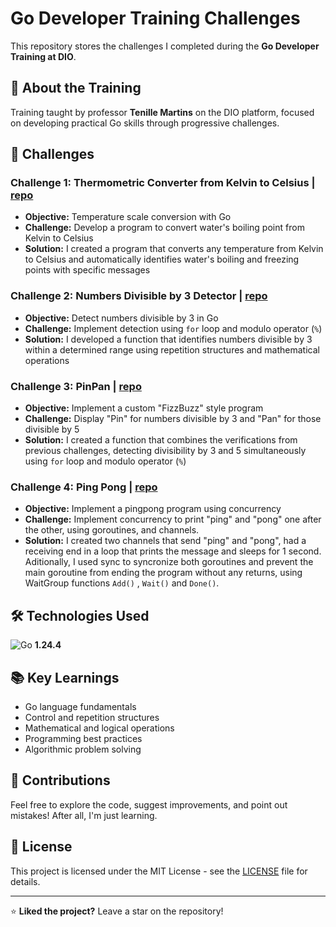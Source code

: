 # Go Developer Training Challenges

This repository stores the challenges I completed during the **Go Developer Training at DIO**.

## 🎯 About the Training

Training taught by professor **Tenille Martins** on the DIO platform, focused on developing practical Go skills through progressive challenges.

## 🚀 Challenges

### Challenge 1: Thermometric Converter from Kelvin to Celsius | [repo](challenge1-temperature-converter.go)

- **Objective:** Temperature scale conversion with Go
- **Challenge:** Develop a program to convert water's boiling point from Kelvin to Celsius
- **Solution:** I created a program that converts any temperature from Kelvin to Celsius and automatically identifies water's boiling and freezing points with specific messages

### Challenge 2: Numbers Divisible by 3 Detector | [repo](challenge2-divisible-by-three.go)

- **Objective:** Detect numbers divisible by 3 in Go
- **Challenge:** Implement detection using `for` loop and modulo operator (`%`)
- **Solution:** I developed a function that identifies numbers divisible by 3 within a determined range using repetition structures and mathematical operations

### Challenge 3: PinPan | [repo](challenge3-pinpan.go)

- **Objective:** Implement a custom "FizzBuzz" style program
- **Challenge:** Display "Pin" for numbers divisible by 3 and "Pan" for those divisible by 5
- **Solution:** I created a function that combines the verifications from previous challenges, detecting divisibility by 3 and 5 simultaneously using `for` loop and modulo operator (`%`)

### Challenge 4: Ping Pong | [repo](challenge4-pingpong-concurrency.go)

- **Objective:** Implement a pingpong program using concurrency
- **Challenge:** Implement concurrency to print "ping" and "pong" one after the other, using goroutines, and channels.
- **Solution:** I created two channels that send "ping" and "pong", had a receiving end in a loop that prints the message and sleeps for 1 second. Aditionally, I used sync to syncronize both goroutines and prevent the main goroutine from ending the program without any returns, using WaitGroup functions `Add()` , `Wait()` and `Done()`.

## 🛠️ Technologies Used

![Go](https://img.shields.io/badge/Go-00ADD8?style=for-the-badge&logo=go&logoColor=white) **1.24.4**

## 📚 Key Learnings

- Go language fundamentals
- Control and repetition structures
- Mathematical and logical operations
- Programming best practices
- Algorithmic problem solving

## 🤝 Contributions

Feel free to explore the code, suggest improvements, and point out mistakes! After all, I'm just learning.


## 📄 License
This project is licensed under the MIT License - see the [LICENSE](LICENSE.txt) file for details.

---

⭐ **Liked the project?** Leave a star on the repository!
